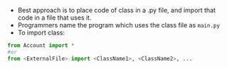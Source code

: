 - Best approach is to place code of class in a .py file, and import that code in a file that uses it.
- Programmers name the program which uses the class file as `main.py`
- To import class:
```python
from Account import *
#or
from <ExternalFile> import <ClassName1>, <ClassName2>, ...
```
